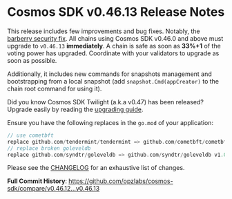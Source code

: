 # Cosmos SDK v0.46.13 Release Notes

This release includes few improvements and bug fixes.
Notably, the [barberry security fix](https://forum.cosmos.network/t/cosmos-sdk-security-advisory-barberry/10825). All chains using Cosmos SDK v0.46.0 and above must upgrade to `v0.46.13` **immediately**. A chain is safe as soon as **33%+1** of the voting power has upgraded. Coordinate with your validators to upgrade as soon as possible.

Additionally, it includes new commands for snapshots management and bootstrapping from a local snapshot (add `snapshot.Cmd(appCreator)` to the chain root command for using it).

Did you know Cosmos SDK Twilight (a.k.a v0.47) has been released? Upgrade easily by reading the [upgrading guide](https://github.com/opzlabs/cosmos-sdk/blob/release/v0.47.x/UPGRADING.md#v047x).

Ensure you have the following replaces in the `go.mod` of your application:

```go
// use cometbft
replace github.com/tendermint/tendermint => github.com/cometbft/cometbft v0.34.28
// replace broken goleveldb
replace github.com/syndtr/goleveldb => github.com/syndtr/goleveldb v1.0.1-0.20210819022825-2ae1ddf74ef7
```

Please see the [CHANGELOG](https://github.com/opzlabs/cosmos-sdk/blob/release/v0.46.x/CHANGELOG.md) for an exhaustive list of changes.

**Full Commit History**: https://github.com/opzlabs/cosmos-sdk/compare/v0.46.12...v0.46.13